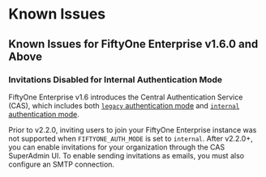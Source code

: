 # Known Issues

## Known Issues for FiftyOne Enterprise v1.6.0 and Above

### Invitations Disabled for Internal Authentication Mode

FiftyOne Enterprise v1.6 introduces the Central Authentication Service (CAS), which
includes both
[`legacy` authentication mode][legacy-auth-mode]
and
[`internal` authentication mode][internal-auth-mode].

Prior to v2.2.0, inviting users to join your FiftyOne Enterprise instance was
not supported when `FIFTYONE_AUTH_MODE` is set to `internal`.
After v2.2.0+, you can enable invitations for your organization through the
CAS SuperAdmin UI. To enable sending invitations as emails, you must also
configure an SMTP connection.

[internal-auth-mode]: https://docs.voxel51.com/enterprise/pluggable_auth.html#internal-mode
[legacy-auth-mode]: https://docs.voxel51.com/enterprise/pluggable_auth.html#legacy-mode
